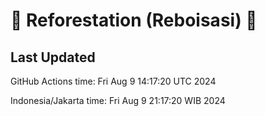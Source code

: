 
# 🌳 Reforestation (Reboisasi) 🌲

## Last Updated

GitHub Actions time: Fri Aug  9 14:17:20 UTC 2024

Indonesia/Jakarta time: Fri Aug  9 21:17:20 WIB 2024

